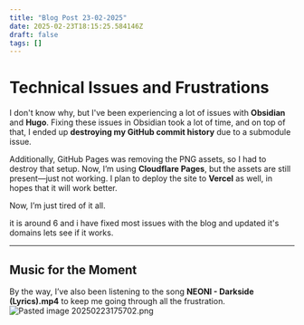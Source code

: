 ```yaml
---
title: "Blog Post 23-02-2025"
date: 2025-02-23T18:15:25.584146Z
draft: false
tags: []
---
```


# Technical Issues and Frustrations

I don't know why, but I've been experiencing a lot of issues with **Obsidian** and **Hugo**. Fixing these issues in Obsidian took a lot of time, and on top of that, I ended up **destroying my GitHub commit history** due to a submodule issue.

Additionally, GitHub Pages was removing the PNG assets, so I had to destroy that setup. Now, I’m using **Cloudflare Pages**, but the assets are still present—just not working. I plan to deploy the site to **Vercel** as well, in hopes that it will work better.

Now, I’m just tired of it all.

it is around 6 and i have fixed most issues with the blog and updated it's domains lets see if it works.

---

## Music for the Moment

By the way, I’ve also been listening to the song **NEONI - Darkside (Lyrics).mp4** to keep me going through all the frustration.
![Pasted image 20250223175702.png](/images/Pasted%20image%2020250223175702.png)